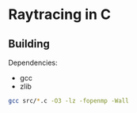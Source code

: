 # Raytracing in C

## Building

Dependencies:

- gcc
- zlib

```bash
gcc src/*.c -O3 -lz -fopenmp -Wall
```
